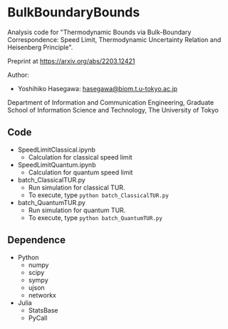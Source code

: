 # BulkBoundaryBounds

Analysis code for "Thermodynamic Bounds via Bulk-Boundary Correspondence: Speed Limit, Thermodynamic Uncertainty Relation and Heisenberg Principle".

Preprint at https://arxiv.org/abs/2203.12421

Author:

* Yoshihiko Hasegawa: hasegawa@biom.t.u-tokyo.ac.jp

Department of Information and Communication Engineering,
Graduate School of Information Science and Technology,
The University of Tokyo

## Code
- SpeedLimitClassical.ipynb
  - Calculation for classical speed limit
- SpeedLimitQuantum.ipynb
  - Calculation for quantum speed limit
- batch_ClassicalTUR.py
  - Run simulation for classical TUR. 
  - To execute, type `python batch_ClassicalTUR.py`
- batch_QuantumTUR.py
  - Run simulation for quantum TUR.
  - To execute, type `python batch_QuantumTUR.py`

## Dependence
- Python
  - numpy
  - scipy
  - sympy
  - ujson
  - networkx
- Julia
   - StatsBase
   - PyCall
